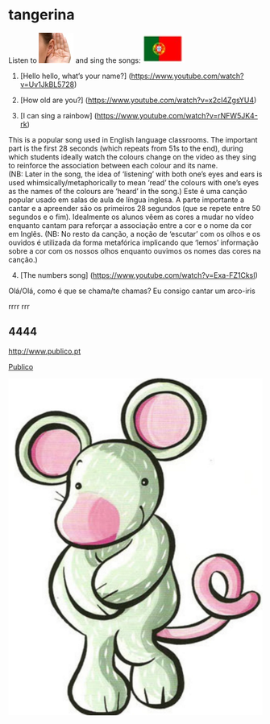 # tangerina

Listen to ![listen](/images/listen.JPG) and sing the songs:
![PT](/images/flag.jpg "Ouvir e cantar as canções:")

1. [Hello hello, what’s your name?] (https://www.youtube.com/watch?v=Uv1JkBL5728) 

2. [How old are you?] (https://www.youtube.com/watch?v=x2cI4ZgsYU4)

3. [I can sing a rainbow]  (https://www.youtube.com/watch?v=rNFW5JK4-rk)

This is a popular song used in English language classrooms. The important part is the first 28 seconds (which repeats from 51s to the end), during which students ideally watch the colours change on the video as they sing to reinforce the association between each colour and its name.  
(NB: Later in the song, the idea of ‘listening’ with both one’s eyes and ears is used whimsically/metaphorically to mean ‘read’ the colours with one’s eyes as the names of the colours are ‘heard’ in the song.)
Este é uma canção popular usado em salas de aula de língua inglesa. A parte importante a cantar e a apreender são os primeiros 28 segundos (que se repete entre 50 segundos e o fim). Idealmente os alunos vêem as cores a mudar no vídeo enquanto cantam para reforçar a associação entre a cor e o nome da cor em Inglês. 
(NB: No resto da canção, a noção de ‘escutar’ com os olhos e os ouvidos é utilizada da forma metafórica implicando que ‘lemos’ informação sobre a cor com os nossos olhos enquanto ouvimos os nomes das cores na canção.)

4. [The numbers song]  (https://www.youtube.com/watch?v=Exa-FZ1CksI)

Olá/Olá, como é que se chama/te chamas?
Eu consigo cantar um arco-iris

rrrr
rrr

## 4444

http://www.publico.pt

[Publico](http://www.publico.pt)

![my first image](/images/monty.PNG)
